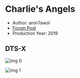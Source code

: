 # Charlie's Angels

* Author: aron7awol
* [Forum Post](https://www.avsforum.com/threads/bass-eq-for-filtered-movies.2995212/post-59305996)
* Production Year: 2019

## DTS-X

![img 0](https://i.imgur.com/gqYTJ9p.jpg)

![img 1](https://i.imgur.com/tGeOXGI.png)

